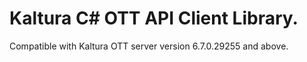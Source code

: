 # Kaltura C# OTT API Client Library.
Compatible with Kaltura OTT server version 6.7.0.29255 and above.
